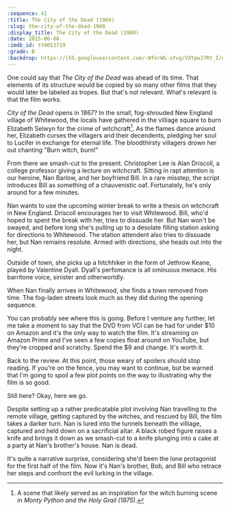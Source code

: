 ```yaml
---
:sequence: 41
:title: The City of the Dead (1960)
:slug: the-city-of-the-dead-1960
:display_title: The City of the Dead (1960)
:date: 2015-06-08
:imdb_id: tt0053719
:grade: B
:backdrop: https://lh5.googleusercontent.com/-WfnrWG-xYvg/VXYpwJ7RY_I/AAAAAAAACz4/Rsx3TqyNK_Q/w1000-rj/the-city-of-the-dead-1960.jpg
---
```


One could say that _The City of the Dead_ was ahead of its time. That elements of its structure would be copied by so many other films that they would later be labeled as tropes. But that's not relevant. What's relevant is that the film works.

_City of the Dead_ opens in 1867? In the small, fog-shrouded New England village of Whitewood, the locals have gathered in the villiage square to burn Elizabeth Selwyn for the crime of witchcraft[^1]. As the flames dance around her, Elizabeth curses the villagers and their decendents, pledging her soul to Lucifer in exchange for eternal life. The bloodthirsty villagers drown her out chanting "Burn witch, burn!"

From there we smash-cut to the present. Christopher Lee is Alan Driscoll, a college professor giving a lecture on witchcraft. Sitting in rapt attention is our heroine, Nan Barlow, and her boyfriend Bill. In a rare misstep, the script introduces Bill as something of a chauvenistic oaf. Fortunately, he's only around for a few minutes. 

Nan wants to use the upcoming winter break to write a thesis on witchcraft in New England. Driscoll encourages her to visit Whitewood. Bill, who'd hoped to spent the break with her, tries to dissuade her. But Nan won't be swayed, and before long she's pulling up to a desolate filling station asking for directions to Whitewood. The station attendent also tries to dissuade her, but Nan remains resolute. Armed with directions, she heads out into the night. 

Outside of town, she picks up a hitchhiker in the form of Jethrow Keane, played by Valentine Dyall. Dyall's perfomance is all ominuous menace. His barritone voice, sinister and otherworldly. 

When Nan finally arrives in Whitewood, she finds a town removed from time. The fog-laden streets look much as they did during the opening sequence. 

You can probably see where this is going. Before I venture any further, let me take a moment to say that the DVD from VCI can be had for under $10 on Amazon and it's the only way to watch the film. It's streaming on Amazon Prime and I've seen a few copies float around on YouTube, but they're cropped and scratchy. Spend the $9 and change. It's worth it.

Back to the review. At this point, those weary of spoilers should stop reading. If you're on the fence, you may want to continue, but be warned that I'm going to spoil a few plot points on the way to illustrating why the film is so good.

Still here? Okay, here we go.

Despite setting up a rather predicatable plot involving Nan travelling to the remote village, getting captured by the witches, and rescued by Bill, the film takes a darker turn. Nan is lured into the tunnels beneath the villiage, captured and held down on a sacrificial altar. A black robed figure raises a knife and brings it down as we smash-cut to a knife plunging into a cake at a party at Nan's brother's house. Nan is dead. 

It's quite a narrative surprise, considering she'd been the lone protagonist for the first half of the film. Now it's Nan's brother, Bob, and Bill who retrace her steps and confront the evil lurking in the village. 






[^1]: A scene that likely served as an inspiration for the witch burning scene in _Monty Python and the Holy Grail (1975)_. 
